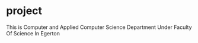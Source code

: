 # project
This is Computer and Applied Computer Science Department Under Faculty Of Science In Egerton
